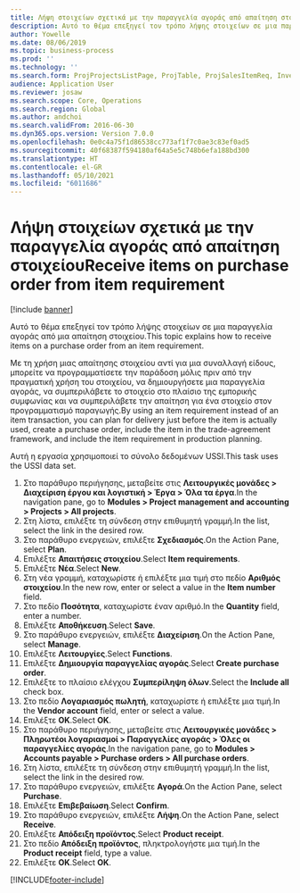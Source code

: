 ```yaml
---
title: Λήψη στοιχείων σχετικά με την παραγγελία αγοράς από απαίτηση στοιχείου
description: Αυτό το θέμα επεξηγεί τον τρόπο λήψης στοιχείων σε μια παραγγελία αγοράς από μια απαίτηση στοιχείου.
author: Yowelle
ms.date: 08/06/2019
ms.topic: business-process
ms.prod: ''
ms.technology: ''
ms.search.form: ProjProjectsListPage, ProjTable, ProjSalesItemReq, InventItemIdLookupSimple, PurchCreateFromSalesOrder, VendAccountItemLookup, PurchTable, PurchEditLines
audience: Application User
ms.reviewer: josaw
ms.search.scope: Core, Operations
ms.search.region: Global
ms.author: andchoi
ms.search.validFrom: 2016-06-30
ms.dyn365.ops.version: Version 7.0.0
ms.openlocfilehash: 0e0c4a75f1d86538cc773af1f7c0ae3c83ef0ad5
ms.sourcegitcommit: 40f68387f594180af64a5e5c748b6efa188bd300
ms.translationtype: HT
ms.contentlocale: el-GR
ms.lasthandoff: 05/10/2021
ms.locfileid: "6011686"
---
```

# <a name="receive-items-on-purchase-order-from-item-requirement"></a><span data-ttu-id="6573e-103">Λήψη στοιχείων σχετικά με την παραγγελία αγοράς από απαίτηση στοιχείου</span><span class="sxs-lookup"><span data-stu-id="6573e-103">Receive items on purchase order from item requirement</span></span>

[!include [banner](../../includes/banner.md)]

<span data-ttu-id="6573e-104">Αυτό το θέμα επεξηγεί τον τρόπο λήψης στοιχείων σε μια παραγγελία αγοράς από μια απαίτηση στοιχείου.</span><span class="sxs-lookup"><span data-stu-id="6573e-104">This topic explains how to receive items on a purchase order from an item requirement.</span></span>

<span data-ttu-id="6573e-105">Με τη χρήση μιας απαίτησης στοιχείου αντί για μια συναλλαγή είδους, μπορείτε να προγραμματίσετε την παράδοση μόλις πριν από την πραγματική χρήση του στοιχείου, να δημιουργήσετε μια παραγγελία αγοράς, να συμπεριλάβετε το στοιχείο στο πλαίσιο της εμπορικής συμφωνίας και να συμπεριλάβετε την απαίτηση για ένα στοιχείο στον προγραμματισμό παραγωγής.</span><span class="sxs-lookup"><span data-stu-id="6573e-105">By using an item requirement instead of an item transaction, you can plan for delivery just before the item is actually used, create a purchase order, include the item in the trade-agreement framework, and include the item requirement in production planning.</span></span> 

<span data-ttu-id="6573e-106">Αυτή η εργασία χρησιμοποιεί το σύνολο δεδομένων USSI.</span><span class="sxs-lookup"><span data-stu-id="6573e-106">This task uses the USSI data set.</span></span>

1. <span data-ttu-id="6573e-107">Στο παράθυρο περιήγησης, μεταβείτε στις **Λειτουργικές μονάδες > Διαχείριση έργου και λογιστική > Έργα > Όλα τα έργα**.</span><span class="sxs-lookup"><span data-stu-id="6573e-107">In the navigation pane, go to **Modules > Project management and accounting > Projects > All projects**.</span></span>
2. <span data-ttu-id="6573e-108">Στη λίστα, επιλέξτε τη σύνδεση στην επιθυμητή γραμμή.</span><span class="sxs-lookup"><span data-stu-id="6573e-108">In the list, select the link in the desired row.</span></span>
3. <span data-ttu-id="6573e-109">Στο παράθυρο ενεργειών, επιλέξτε **Σχεδιασμός**.</span><span class="sxs-lookup"><span data-stu-id="6573e-109">On the Action Pane, select **Plan**.</span></span>
4. <span data-ttu-id="6573e-110">Επιλέξτε **Απαιτήσεις στοιχείου**.</span><span class="sxs-lookup"><span data-stu-id="6573e-110">Select **Item requirements**.</span></span>
5. <span data-ttu-id="6573e-111">Επιλέξτε **Νέα**.</span><span class="sxs-lookup"><span data-stu-id="6573e-111">Select **New**.</span></span>
6. <span data-ttu-id="6573e-112">Στη νέα γραμμή, καταχωρίστε ή επιλέξτε μια τιμή στο πεδίο **Αριθμός στοιχείου**.</span><span class="sxs-lookup"><span data-stu-id="6573e-112">In the new row, enter or select a value in the **Item number** field.</span></span>
7. <span data-ttu-id="6573e-113">Στο πεδίο **Ποσότητα**, καταχωρίστε έναν αριθμό.</span><span class="sxs-lookup"><span data-stu-id="6573e-113">In the **Quantity** field, enter a number.</span></span>
8. <span data-ttu-id="6573e-114">Επιλέξτε **Αποθήκευση**.</span><span class="sxs-lookup"><span data-stu-id="6573e-114">Select **Save**.</span></span>
9. <span data-ttu-id="6573e-115">Στο παράθυρο ενεργειών, επιλέξτε **Διαχείριση**.</span><span class="sxs-lookup"><span data-stu-id="6573e-115">On the Action Pane, select **Manage**.</span></span>
10. <span data-ttu-id="6573e-116">Επιλέξτε **Λειτουργίες**.</span><span class="sxs-lookup"><span data-stu-id="6573e-116">Select **Functions**.</span></span>
11. <span data-ttu-id="6573e-117">Επιλέξτε **Δημιουργία παραγγελίας αγοράς**.</span><span class="sxs-lookup"><span data-stu-id="6573e-117">Select **Create purchase order**.</span></span>
12. <span data-ttu-id="6573e-118">Επιλέξτε το πλαίσιο ελέγχου **Συμπερίληψη όλων**.</span><span class="sxs-lookup"><span data-stu-id="6573e-118">Select the **Include all** check box.</span></span>
13. <span data-ttu-id="6573e-119">Στο πεδίο **Λογαριασμός πωλητή**, καταχωρίστε ή επιλέξτε μια τιμή.</span><span class="sxs-lookup"><span data-stu-id="6573e-119">In the **Vendor account** field, enter or select a value.</span></span>
14. <span data-ttu-id="6573e-120">Επιλέξτε **OK**.</span><span class="sxs-lookup"><span data-stu-id="6573e-120">Select **OK**.</span></span>
15. <span data-ttu-id="6573e-121">Στο παράθυρο περιήγησης, μεταβείτε στις **Λειτουργικές μονάδες > Πληρωτέοι λογαριασμοί > Παραγγελίες αγοράς > Όλες οι παραγγελίες αγοράς**.</span><span class="sxs-lookup"><span data-stu-id="6573e-121">In the navigation pane, go to **Modules > Accounts payable > Purchase orders > All purchase orders**.</span></span>
16. <span data-ttu-id="6573e-122">Στη λίστα, επιλέξτε τη σύνδεση στην επιθυμητή γραμμή.</span><span class="sxs-lookup"><span data-stu-id="6573e-122">In the list, select the link in the desired row.</span></span>
17. <span data-ttu-id="6573e-123">Στο παράθυρο ενεργειών, επιλέξτε **Αγορά**.</span><span class="sxs-lookup"><span data-stu-id="6573e-123">On the Action Pane, select **Purchase**.</span></span>
18. <span data-ttu-id="6573e-124">Επιλέξτε **Επιβεβαίωση**.</span><span class="sxs-lookup"><span data-stu-id="6573e-124">Select **Confirm**.</span></span>
19. <span data-ttu-id="6573e-125">Στο παράθυρο ενεργειών, επιλέξτε **Λήψη**.</span><span class="sxs-lookup"><span data-stu-id="6573e-125">On the Action Pane, select **Receive**.</span></span>
20. <span data-ttu-id="6573e-126">Επιλέξτε **Απόδειξη προϊόντος**.</span><span class="sxs-lookup"><span data-stu-id="6573e-126">Select **Product receipt**.</span></span>
21. <span data-ttu-id="6573e-127">Στο πεδίο **Απόδειξη προϊόντος**, πληκτρολογήστε μια τιμή.</span><span class="sxs-lookup"><span data-stu-id="6573e-127">In the **Product receipt** field, type a value.</span></span>
22. <span data-ttu-id="6573e-128">Επιλέξτε **OK**.</span><span class="sxs-lookup"><span data-stu-id="6573e-128">Select **OK**.</span></span>



[!INCLUDE[footer-include](../../includes/footer-banner.md)]